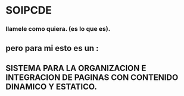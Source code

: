 # SOIPCDE
### llamele como quiera. (es lo que es). 
## pero para mi esto es un :
## SISTEMA PARA LA ORGANIZACION E INTEGRACION DE PAGINAS CON CONTENIDO DINAMICO Y ESTATICO.